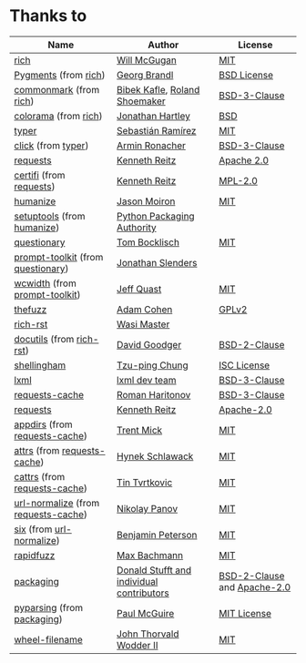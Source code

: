 # Thanks to

| Name                                                                                                                                                                             | Author                                                                                                                                              | License                                                                                                                                                               |
| -------------------------------------------------------------------------------------------------------------------------------------------------------------------------------- | --------------------------------------------------------------------------------------------------------------------------------------------------- | --------------------------------------------------------------------------------------------------------------------------------------------------------------------- |
| [rich](https://pypi.org/project/rich/ "PyPI page of the package")                                                                                                                | [Will McGugan](mailto:willmcgugan@gmail.com "Email the author")                                                                                     | [MIT](https://opensource.org/licenses/MIT "Link to the license")                                                                                                      |  |
| [Pygments](https://pypi.org/project/Pygments/ "PyPI page of the package") (from [rich](https://pypi.org/project/rich/ "PyPI page of the package"))                               | [Georg Brandl](mailto:georg@python.org "Email the author")                                                                                          | [BSD License](https://opensource.org/licenses/BSD-3-Clause "Link to the license")                                                                                     |
| [commonmark](https://pypi.org/project/commonmark/ "PyPI page of the package") (from [rich](https://pypi.org/project/rich/ "PyPI page of the package"))                           | [Bibek Kafle](mailto:bkafle662@gmail.com "Email the first author"), [Roland Shoemaker](mailto:rolandshoemaker@gmail.com "Email the second  author") | [BSD-3-Clause](https://opensource.org/licenses/BSD-3-Clause "Link to the license")                                                                                    |
| [colorama](https://pypi.org/project/colorama/ "PyPI page of the package") (from [rich](https://pypi.org/project/rich/ "PyPI page of the package"))                               | [Jonathan Hartley](mailto:tartley@tartley.com "Email the author")                                                                                   | [BSD](https://opensource.org/licenses/BSD "Link to the license")                                                                                                      |
| [typer](https://pypi.org/project/typer/ "PyPI page of the package")                                                                                                              | [Sebastián Ramírez](mailto:tiangolo@gmail.com "Email the author")                                                                                   | [MIT](https://opensource.org/licenses/MIT "Link to the license")                                                                                                      |
| [click](https://pypi.org/project/click/ "PyPI page of the package") (from [typer](https://pypi.org/project/typer/ "PyPI page of the package"))                                   | [Armin Ronacher](mailto:armin.ronacher@active-4.com "Email the author")                                                                             | [BSD-3-Clause](https://opensource.org/licenses/BSD-3-Clause "Link to the license")                                                                                    |
| [requests](https://pypi.org/project/requests/ "PyPI page of the package")                                                                                                        | [Kenneth Reitz](mailto:me@kennethreitz.org "Email the author")                                                                                      | [Apache 2.0](https://opensource.org/licenses/Apache-2.0 "Link to the license")                                                                                        |
| [certifi](https://pypi.org/project/certifi/ "PyPI page of the package") (from [requests](https://pypi.org/project/requests/ "PyPI page of the package"))                         | [Kenneth Reitz](mailto:me@kennethreitz.com "Email the author")                                                                                      | [MPL-2.0](https://opensource.org/licenses/MPL-2.0 "Link to the license")                                                                                              |
| [humanize](https://pypi.org/project/humanize/ "PyPI page of the package")                                                                                                        | [Jason Moiron](mailto:jmoiron@jmoiron.net "Email the author")                                                                                       | [MIT](https://opensource.org/licenses/MIT "Link to the license")                                                                                                      |
| [setuptools](https://pypi.org/project/setuptools/ "PyPI page of the package") (from [humanize](https://pypi.org/project/humanize/ "PyPI page of the package"))                   | [Python Packaging Authority](mailto:distutils-sig@python.org "Email the author")                                                                    | [](https://opensource.org/licenses/ "Link to the license")                                                                                                            |
| [questionary](https://pypi.org/project/questionary/ "PyPI page of the package")                                                                                                  | [Tom Bocklisch](mailto:tombocklisch@gmail.com "Email the author")                                                                                   | [MIT](https://opensource.org/licenses/MIT "Link to the license")                                                                                                      |
| [prompt-toolkit](https://pypi.org/project/prompt-toolkit/ "PyPI page of the package") (from [questionary](https://pypi.org/project/questionary/ "PyPI page of the package"))     | [Jonathan Slenders](mailto: "Email the author")                                                                                                     | [](https://opensource.org/licenses/ "Link to the license")                                                                                                            |
| [wcwidth](https://pypi.org/project/wcwidth/ "PyPI page of the package") (from [prompt-toolkit](https://pypi.org/project/prompt-toolkit/ "PyPI page of the package"))             | [Jeff Quast](mailto:contact@jeffquast.com "Email the author")                                                                                       | [MIT](https://opensource.org/licenses/MIT "Link to the license")                                                                                                      |
| [thefuzz](https://pypi.org/project/thefuzz/ "PyPI page of the package")                                                                                                          | [Adam Cohen](mailto:adam@seatgeek.com "Email the author")                                                                                           | [GPLv2](https://opensource.org/licenses/GPLv2 "Link to the license")                                                                                                  |
| [rich-rst](https://pypi.org/project/rich-rst/ "PyPI page of the package")                                                                                                        | [Wasi Master](mailto:arianmollik323@gmail.com "Email the author")                                                                                   | [](https://opensource.org/licenses/ "Link to the license")                                                                                                            |
| [docutils](https://pypi.org/project/docutils/ "PyPI page of the package") (from [rich-rst](https://pypi.org/project/rich-rst/ "PyPI page of the package"))                       | [David Goodger](mailto:goodger@python.org "Email the author")                                                                                       | [BSD-2-Clause](https://opensource.org/licenses/BSD-2-Clause "Link to the license")                                                                                    |
| [shellingham](https://pypi.org/project/shellingham/ "PyPI page of the package")                                                                                                  | [Tzu-ping Chung](mailto:uranusjr@gmail.com "Email the author")                                                                                      | [ISC License](https://opensource.org/licenses/ISC-License "Link to the license")                                                                                      |
| [lxml](https://pypi.org/project/lxml/ "PyPI page of the package")                                                                                                                | [lxml dev team](mailto:lxml-dev@lxml.de "Email the author")                                                                                         | [BSD-3-Clause](https://opensource.org/licenses/BSD-3-Clause "Link to the license")                                                                                    |
| [requests-cache](https://pypi.org/project/requests-cache/ "PyPI page of the package")                                                                                            | [Roman Haritonov](mailto: "Email the author")                                                                                                       | [BSD-3-Clause](https://opensource.org/licenses/BSD-3-Clause "Link to the license")                                                                                    |
| [requests](https://pypi.org/project/requests/ "PyPI page of the package")                                                                                                        | [Kenneth Reitz](mailto:me@kennethreitz.org "Email the author")                                                                                      | [Apache-2.0](https://opensource.org/licenses/Apache-2.0 "Link to the license")                                                                                        |
| [appdirs](https://pypi.org/project/appdirs/ "PyPI page of the package") (from [requests-cache](https://pypi.org/project/requests-cache/ "PyPI page of the package"))             | [Trent Mick](mailto:trentm@gmail.com "Email the author")                                                                                            | [MIT](https://opensource.org/licenses/MIT "Link to the license")                                                                                                      |
| [attrs](https://pypi.org/project/attrs/ "PyPI page of the package") (from [requests-cache](https://pypi.org/project/requests-cache/ "PyPI page of the package"))                 | [Hynek Schlawack](mailto:hs@ox.cx "Email the author")                                                                                               | [MIT](https://opensource.org/licenses/MIT "Link to the license")                                                                                                      |
| [cattrs](https://pypi.org/project/cattrs/ "PyPI page of the package") (from [requests-cache](https://pypi.org/project/requests-cache/ "PyPI page of the package"))               | [Tin Tvrtkovic](mailto:tinchester@gmail.com "Email the author")                                                                                     | [MIT](https://opensource.org/licenses/MIT "Link to the license")                                                                                                      |
| [url-normalize](https://pypi.org/project/url-normalize/ "PyPI page of the package") (from [requests-cache](https://pypi.org/project/requests-cache/ "PyPI page of the package")) | [Nikolay Panov](mailto:github@npanov.com "Email the author")                                                                                        | [MIT](https://opensource.org/licenses/MIT "Link to the license")                                                                                                      |
| [six](https://pypi.org/project/six/ "PyPI page of the package") (from [url-normalize](https://pypi.org/project/url-normalize/ "PyPI page of the package"))                       | [Benjamin Peterson](mailto:benjamin@python.org "Email the author")                                                                                  | [MIT](https://opensource.org/licenses/MIT "Link to the license")                                                                                                      |
| [rapidfuzz](https://pypi.org/project/rapidfuzz/ "PyPI page of the package")                                                                                                      | [Max Bachmann](mailto:contact@maxbachmann.de "Email the author")                                                                                    | [MIT](https://opensource.org/licenses/MIT "Link to the license")                                                                                                      |
| [packaging](https://pypi.org/project/packaging/ "PyPI page of the package")                                                                                                      | [Donald Stufft and individual contributors](mailto:donald@stufft.io "Email the author")                                                             | [BSD-2-Clause](https://opensource.org/licenses/BSD-2-Clause "Link to the license") and [Apache-2.0](https://opensource.org/licenses/Apache-2.0 "Link to the license") |
| [pyparsing](https://pypi.org/project/pyparsing/ "PyPI page of the package") (from [packaging](https://pypi.org/project/packaging/ "PyPI page of the package"))                   | [Paul McGuire](mailto:ptmcg.gm+pyparsing@gmail.com "Email the author")                                                                              | [MIT License](https://opensource.org/licenses/MIT "Link to the license")                                                                                              |
| [wheel-filename](https://pypi.org/project/wheel-filename/ "PyPI page of the package")                                                                                            | [John Thorvald Wodder II](mailto:wheel-filename@varonathe.org "Email the author")                                                                   | [MIT](https://opensource.org/licenses/MIT "Link to the license")                                                                                                      |